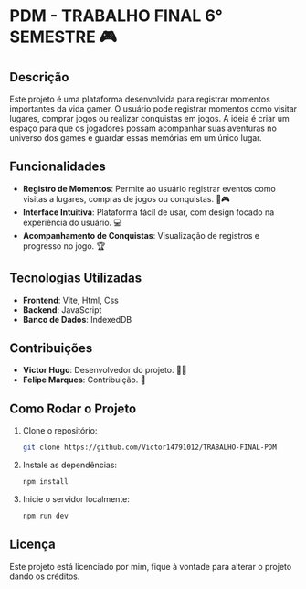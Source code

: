 
# PDM - TRABALHO FINAL 6° SEMESTRE 🎮

## Descrição
Este projeto é uma plataforma desenvolvida para registrar momentos importantes da vida gamer. O usuário pode registrar momentos como visitar lugares, comprar jogos ou realizar conquistas em jogos. A ideia é criar um espaço para que os jogadores possam acompanhar suas aventuras no universo dos games e guardar essas memórias em um único lugar.

## Funcionalidades
- **Registro de Momentos**: Permite ao usuário registrar eventos como visitas a lugares, compras de jogos ou conquistas. 📍🎮
- **Interface Intuitiva**: Plataforma fácil de usar, com design focado na experiência do usuário. 💻
- **Acompanhamento de Conquistas**: Visualização de registros e progresso no jogo. 🏆

## Tecnologias Utilizadas
- **Frontend**: Vite, Html, Css
- **Backend**: JavaScript
- **Banco de Dados**: IndexedDB


## Contribuições
- **Victor Hugo**: Desenvolvedor do projeto. 👨‍💻
- **Felipe Marques**: Contribuição. 🤝

## Como Rodar o Projeto
1. Clone o repositório:
   ```bash
   git clone https://github.com/Victor14791012/TRABALHO-FINAL-PDM
   ```
2. Instale as dependências:
   ```bash
   npm install
   ```
3. Inicie o servidor localmente:
   ```bash
   npm run dev
   ```

## Licença
Este projeto está licenciado por mim, fique à vontade para alterar o projeto dando os créditos.